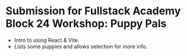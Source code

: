 # Submission for Fullstack Academy Block 24 Workshop: Puppy Pals
- Intro to using React & Vite.
- Lists some puppies and allows selection for more info.